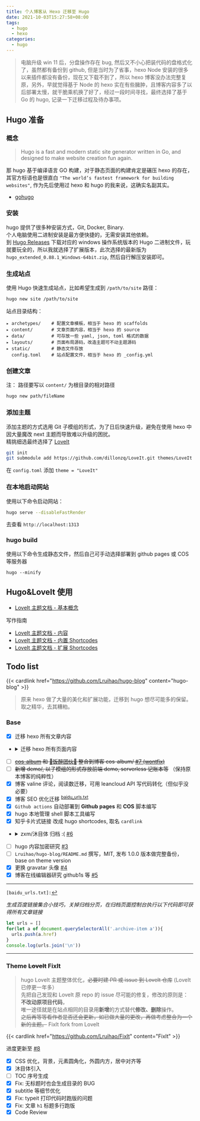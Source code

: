 ```yaml
---
title: 个人博客从 Hexo 迁移至 Hugo
date: 2021-10-03T15:27:58+08:00
tags:
  - hugo
  - hexo
categories:
  - hugo
---
```


> 电脑升级 win 11 后，分盘操作存在 bug, 然后又不小心把装代码的盘格式化了，虽然都有备份到 github, 但是当时为了省事，hexo Node 安装的很多以来插件都没有备份，现在又下载不到了，所以 hexo 博客没办法完整复原，另外，早就觉得基于 Node 的 hexo 实在有些臃肿，且博客内容多了以后部署太慢，就干脆乘机换了好了，经过一段时间寻找，最终选择了基于 Go 的 hugo, 记录一下迁移过程及待办事项。

<!--more-->
## Hugo 准备

### 概念
> Hugo is a fast and modern static site generator written in Go, and designed to make website creation fun again.

那 hugo 基于编译语言 GO 构建，对于静态页面的构建肯定是碾压 hexo 的存在，其官方标语也是很直白 `"The world’s fastest framework for building websites"`, 作为先后使用过 hexo 和 hugo 的我来说，这确实名副其实。

- [gohugo](https://gohugo.io)

### 安装
hugo 提供了很多种安装方式，Git, Docker, Binary.  
个人电脑使用二进制安装是最方便快捷的，无需安装其他依赖。  
到 [Hugo Releases](https://github.com/gohugoio/hugo/releases) 下载对应的 windows 操作系统版本的 Hugo 二进制文件，玩就要玩全的，所以我就选择了扩展版本，此次选择的最新版为 `hugo_extended_0.88.1_Windows-64bit.zip`, 然后自行解压安装即可。

### 生成站点
使用 Hugo 快速生成站点，比如希望生成到 `/path/to/site` 路径：
```bash
hugo new site /path/to/site
```
站点目录结构：  

    ▸ archetypes/    # 配置文章模板，相当于 hexo 的 scaffolds
    ▸ content/       # 文章页面内容，相当于 hexo 的 source
    ▸ data/          # 可存放一些 yaml, json, toml 格式的数据
    ▸ layouts/       # 页面布局源码，改造主题可不动主题源码
    ▸ static/        # 静态文件存放
      config.toml    # 站点配置文件，相当于 hexo 的 _config.yml

### 创建文章
注： 路径要写以 `content/` 为根目录的相对路径   
```bash
hugo new path/fileName
```
### 添加主题
添加主题的方式选用 Git 子模组的形式，为了日后快速升级，避免在使用 hexo 中因大量魔改 next 主题而导致难以升级的困扰。  
精挑细选最终选择了 [LoveIt](https://github.com/dillonzq/LoveIt)
```bash
git init
git submodule add https://github.com/dillonzq/LoveIt.git themes/LoveIt
```
在 `config.toml` 添加 `theme = "LoveIt"`

### 在本地启动网站
使用以下命令启动网站：
```bash
hugo serve --disableFastRender
```
去查看 `http://localhost:1313`

### hugo build
使用以下命令生成静态文件，然后自己可手动选择部署到 github pages 或 COS 等服务器
```
hugo --minify
```

## Hugo&LoveIt 使用
- [LoveIt 主题文档 - 基本概念](https://hugoloveit.com/zh-cn/theme-documentation-basics)

写作指南

- [LoveIt 主题文档 - 内容](https://hugoloveit.com/zh-cn/theme-documentation-content/)
- [LoveIt 主题文档 - 内置 Shortcodes](https://hugoloveit.com/zh-cn/theme-documentation-built-in-shortcodes/)
- [LoveIt 主题文档 - 扩展 Shortcodes](https://hugoloveit.com/zh-cn/theme-documentation-extended-shortcodes/)

## Todo list
{{< cardlink href="https://github.com/Lruihao/hugo-blog" content="hugo-blog" >}}

> 原来 hexo 做了大量的美化和扩展功能，迁移到 hugo 想尽可能多的保留。取之精华，去其糟粕。

### Base
- [X] 迁移 hexo 所有文章内容
- <details>
  <summary><i class="far fa-check-square fa-fw"></i>迁移 hexo 所有页面内容</summary>

  - [x] 留言页面
  - [x] 网友打赏支持页面，整合到留言页面
  - [x] 重写关于页面，一切从简
  - [x] 友情链接页面
  - [ ] ~~重写 404 页面~~
  - [x] 站点时间和不蒜子计数改到 hello-world 页面

</details>

- [ ] ~~[cos-album](https://img.lruihao.cn) 和 [🍚饭醉团伙🍷](https://sz.journey.lruihao.cn) 整合到博客 cos-album/ [#7 (wontfix)](https://github.com/Lruihao/hugo-blog/issues/7)~~
- [ ] ~~新增 demo/, 以子模组的形式存放前端 demo, serverless 记账本等~~ （保持原本博客的纯粹性）
- [x] 博客 valine 评论，阅读数迁移，可用 leancloud API 写代码转化（但似乎没必要）
- [x] 博客 SEO 优化迁移 <sup>[baidu_urls.txt](#seo-ref)</sup><a id="seo"></a>
- [X] `Github actions` 自动部署到 **Github pages** 和 **COS** 脚本编写
- [x] hugo 本地管理 shell 脚本工具编写
- [X] 知乎卡片式链接 改成 hugo shortcodes, 取名 `cardlink`
- <details>
  <summary><i class="far fa-square fa-fw"></i>zxm/沐目体 归档 :( <a href="https://github.com/Lruihao/hugo-blog/issues/6" target="_blank" rel="noopener noreffer">#6</a></summary>

  - [x] 安装 沐目体
  - [ ] 压缩 沐目体 fontspider
  - [ ] 沐目体 post 修订
  - [ ] typyit 配合 随机诗词和网易云热评 API
  - [ ] 实时预览功能 base on Vuejs
  - [ ] [恋爱叙事体] `love` 归档
  - [ ] [光] 归档

</details>

- [ ] hugo 内容加密研究 [#3](https://github.com/Lruihao/hugo-blog/issues/3)
- [ ] `Lruihao/hugo-blog/README.md` 撰写，MIT, 发布 1.0.0 版本做完整备份，base on theme version
- [x] 更换 gravatar 头像 [#4](https://github.com/Lruihao/hugo-blog/issues/4)
- [x] 博客在线编辑器研究 github1s 等 [#5](https://github.com/Lruihao/hugo-blog/issues/5)

---
<a id="seo-ref"></a>`[baidu_urls.txt]:`[↩︎](#seo)

*生成百度链接集合小技巧，关掉归档分页，在归档页面控制台执行以下代码即可获得所有文章链接*
```javascript
let urls = []
for(let a of document.querySelectorAll('.archive-item a')){
  urls.push(a.href)
}
console.log(urls.join('\n'))
```
---

### Theme ~~LoveIt~~ FixIt
> hugo LoveIt 主题整体优化，~~必要时建 PR 或 issue 到 LoveIt 仓库~~ (LoveIt 已停更一年多）  
> 先把自己发现和 LoveIt 原 repo 的 issue 尽可能的修复，修改的原则是：**不改动原项目代码**，  
> 唯一途径就是在站点相同的目录用**新增**的方式替代**修改、删除**操作。  
> ~~之后再等等看作者是否还会更新，如已做大量的更改，再做考虑整合为一个新的主题。~~ FixIt fork from LoveIt

{{< cardlink href="https://github.com/Lruihao/FixIt" content="FixIt" >}}

进度更新至 [#8](https://github.com/Lruihao/hugo-blog/issues/8)

- [x] CSS 优化，背景，元素圆角化，外圆内方，居中对齐等
- [x] 沐目体引入
- [ ] TOC 序号生成
- [x] Fix: 无标题时也会生成目录的 BUG
- [x] subtitle 等细节优化
- [x] Fix: typeit 打印代码时跑版的问题
- [x] Fix: 文章 `h1` 标题多行跑版
- [x] Code Review